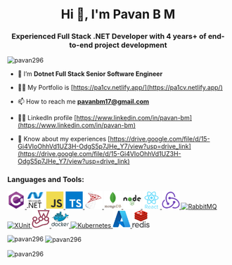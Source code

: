 <h1 align="center">Hi 👋, I'm Pavan B M</h1>
<h3 align="center">Experienced Full Stack .NET Developer with 4 years+ of end-to-end project development</h3>

<p align="left"> <img src="https://komarev.com/ghpvc/?username=pavan296&label=Profile%20views&color=0e75b6&style=flat" alt="pavan296" /> </p>

- 🌱 I’m **Dotnet Full Stack Senior Software Engineer**

- 👨‍💻 My Portfolio is [https://pa1cv.netlify.app/](https://pa1cv.netlify.app/)

- 📫 How to reach me **pavanbm17@gmail.com**

- 👨‍💻 LinkedIn profile [https://www.linkedin.com/in/pavan-bm](https://www.linkedin.com/in/pavan-bm)
  
- 📄 Know about my experiences [https://drive.google.com/file/d/15-Gi4VIoOhhVd1UZ3H-OdgS5p7JHe_Y7/view?usp=drive_link](https://drive.google.com/file/d/15-Gi4VIoOhhVd1UZ3H-OdgS5p7JHe_Y7/view?usp=drive_link)


<p align="left">
</p>

<h3 align="left">Languages and Tools:</h3>
<p align="left"> 
  <a href="https://docs.microsoft.com/en-us/dotnet/csharp/" target="_blank" rel="noreferrer"> 
    <img src="https://raw.githubusercontent.com/devicons/devicon/master/icons/csharp/csharp-original.svg" alt="csharp" width="40" height="40"/> 
  </a>
  
  <a href="https://dotnet.microsoft.com/apps/aspnet" target="_blank" rel="noreferrer"> 
    <img src="https://raw.githubusercontent.com/devicons/devicon/master/icons/dot-net/dot-net-original-wordmark.svg" alt="ASP.NET Core" width="40" height="40"/> 
  </a>
  <a href="https://www.javascript.com/" target="_blank" rel="noreferrer"> 
    <img src="https://raw.githubusercontent.com/devicons/devicon/master/icons/javascript/javascript-original.svg" alt="javascript" width="40" height="40"/> 
  </a>
  <a href="https://www.typescriptlang.org/" target="_blank" rel="noreferrer"> 
    <img src="https://raw.githubusercontent.com/devicons/devicon/master/icons/typescript/typescript-original.svg" alt="typescript" width="40" height="40"/> 
  </a>
  <a href="https://www.microsoft.com/en-us/sql-server" target="_blank" rel="noreferrer"> 
    <img src="https://raw.githubusercontent.com/devicons/devicon/master/icons/microsoftsqlserver/microsoftsqlserver-original.svg" alt="MSSQL" width="40" height="40"/> 
  </a>
  <a href="https://www.mongodb.com/" target="_blank" rel="noreferrer"> 
    <img src="https://raw.githubusercontent.com/devicons/devicon/master/icons/mongodb/mongodb-original-wordmark.svg" alt="NoSQL" width="40" height="40"/> 
  </a>
  <a href="https://nodejs.org" target="_blank" rel="noreferrer"> 
    <img src="https://raw.githubusercontent.com/devicons/devicon/master/icons/nodejs/nodejs-original-wordmark.svg" alt="nodejs" width="40" height="40"/> 
  </a>
  <a href="https://reactjs.org/" target="_blank" rel="noreferrer"> 
    <img src="https://raw.githubusercontent.com/devicons/devicon/master/icons/react/react-original-wordmark.svg" alt="react" width="40" height="40"/> 
  </a>
  <a href="https://redux.js.org/" target="_blank" rel="noreferrer"> 
    <img src="https://raw.githubusercontent.com/devicons/devicon/master/icons/redux/redux-original.svg" alt="redux" width="40" height="40"/> 
  </a>
  <a href="https://www.rabbitmq.com/" target="_blank" rel="noreferrer"> 
    <img src="https://www.vectorlogo.zone/logos/rabbitmq/rabbitmq-icon.svg" alt="RabbitMQ" width="40" height="40"/> 
  </a>
  <a href="https://xunit.net/" target="_blank" rel="noreferrer"> 
    <img src="https://avatars.githubusercontent.com/u/2154097?s=200&v=4" alt="XUnit" width="40" height="40"/> 
  </a>
  <a href="https://jestjs.io/" target="_blank" rel="noreferrer"> 
    <img src="https://raw.githubusercontent.com/devicons/devicon/master/icons/jest/jest-plain.svg" alt="jest" width="40" height="40"/> 
  </a>
  
 
  
  <a href="https://www.docker.com/" target="_blank" rel="noreferrer"> 
    <img src="https://raw.githubusercontent.com/devicons/devicon/master/icons/docker/docker-original-wordmark.svg" alt="Docker" width="40" height="40"/> 
  </a>
  <a href="https://kubernetes.io/" target="_blank" rel="noreferrer"> 
    <img src="https://www.vectorlogo.zone/logos/kubernetes/kubernetes-icon.svg" alt="Kubernetes" width="40" height="40"/> 
  </a>
  <a href="https://azure.microsoft.com/en-us/services/devops/" target="_blank" rel="noreferrer"> 
    <img src="https://raw.githubusercontent.com/devicons/devicon/master/icons/azure/azure-original.svg" alt="Azure DevOps" width="40" height="40"/> 
  </a>
  
  <a href="https://redis.io/" target="_blank" rel="noreferrer"> 
    <img src="https://raw.githubusercontent.com/devicons/devicon/master/icons/redis/redis-original-wordmark.svg" alt="Redis Caching" width="40" height="40"/> 
  </a>
 
</p>




<p><img align="left" src="https://github-readme-stats.vercel.app/api/top-langs?username=pavan296&show_icons=true&locale=en&layout=compact" alt="pavan296" /></p>

<p>&nbsp;<img align="center" src="https://github-readme-stats.vercel.app/api?username=pavan296&show_icons=true&locale=en" alt="pavan296" /></p>

<p><img align="center" src="https://github-readme-streak-stats.herokuapp.com/?user=pavan296&" alt="pavan296" /></p>
